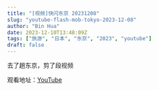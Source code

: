 ```yaml
---
title: "[视频]快闪东京 20231208"
slug: "youtube-flash-mob-tokyo-2023-12-08"
author: "Bin Hua"
date: 2023-12-10T13:48:09Z
tags: ["旅游", "日本", "东京", "2023", "youtube"]
draft: false
---
```


去了趟东京，剪了段视频

观看地址：[YouTube](https://www.youtube.com/watch?v=CSkGn6vsu1Q)